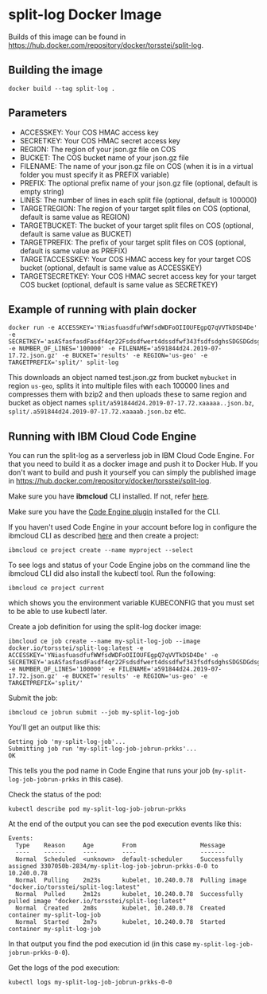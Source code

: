 
# split-log Docker Image
Builds of this image can be found in https://hub.docker.com/repository/docker/torsstei/split-log.

## Building the image
```
docker build --tag split-log .
```

## Parameters

 - ACCESSKEY: Your COS HMAC access key
 - SECRETKEY: Your COS HMAC secret access key
 - REGION: The region of your json.gz file on COS
 - BUCKET: The COS bucket name of your json.gz file
 - FILENAME: The name of your json.gz file on COS (when it is in a virtual folder you must specify it as PREFIX variable)
 - PREFIX: The optional prefix name of your json.gz file (optional, default is empty string)
 - LINES: The number of lines in each split file (optional, default is 100000)
 - TARGETREGION: The region of your target split files on COS (optional, default is same value as REGION)
 - TARGETBUCKET: The bucket of your target split files on COS (optional, default is same value as BUCKET)
 - TARGETPREFIX: The prefix of your target split files on COS (optional, default is same value as PREFIX)
 - TARGETACCESSKEY: Your COS HMAC access key for your target COS bucket (optional, default is same value as ACCESSKEY)
 - TARGETSECRETKEY: Your COS HMAC secret access key for your target COS bucket (optional, default is same value as SECRETKEY)

## Example of running with plain docker

```shell
docker run -e ACCESSKEY='YNiasfuasdfufWWfsdWDFoOIIOUFEgpQ7qVVTkDSD4De' -e SECRETKEY='asASfasfasdFasdf4qr22Fsdsdfwert4dssdfwf343fsdfsdghsSDGSDGdsg' -e NUMBER_OF_LINES='100000' -e FILENAME='a591844d24.2019-07-17.72.json.gz' -e BUCKET='results' -e REGION='us-geo' -e TARGETPREFIX='split/' split-log
```

This downloads an object named test.json.gz from bucket `mybucket` in region `us-geo`, splits it into multiple files with each 100000 lines and compresses them with bzip2 and then uploads these to same region and bucket as object names `split/a591844d24.2019-07-17.72.xaaaaa..json.bz`, `split/.a591844d24.2019-07-17.72.xaaaab.json.bz` etc.

## Running with IBM Cloud Code Engine

You can run the split-log as a serverless job in IBM Cloud Code Engine. For that you need to build it as a docker image and push it to Docker Hub. If you don't want to build and push it yourself you can simply the published image in https://hub.docker.com/repository/docker/torsstei/split-log.

Make sure you have **ibmcloud** CLI installed. If not, refer [here](https://cloud.ibm.com/docs/cli?topic=cli-install-ibmcloud-cli).

Make sure you have the [Code Engine plugin](https://cloud.ibm.com/codeengine/cli) installed for the CLI.

If you haven't used Code Engine in your account before log in configure the ibmcloud CLI as described [here](https://cloud.ibm.com/docs/codeengine?topic=codeengine-install-cli) and then create a project:
```
ibmcloud ce project create --name myproject --select
```

To see logs and status of your Code Engine jobs on the command line the ibmcloud CLI did also install the kubectl tool. Run the following:
```
ibmcloud ce project current
```
which shows you the environment variable KUBECONFIG that you must set to be able to use kubectl later.

Create a job definition for using the split-log docker image:
```
ibmcloud ce job create --name my-split-log-job --image docker.io/torsstei/split-log:latest -e ACCESSKEY='YNiasfuasdfufWWfsdWDFoOIIOUFEgpQ7qVVTkDSD4De' -e SECRETKEY='asASfasfasdFasdf4qr22Fsdsdfwert4dssdfwf343fsdfsdghsSDGSDGdsg' -e NUMBER_OF_LINES='100000' -e FILENAME='a591844d24.2019-07-17.72.json.gz' -e BUCKET='results' -e REGION='us-geo' -e TARGETPREFIX='split/'
```

Submit the job:
```
ibmcloud ce jobrun submit --job my-split-log-job
```
You'll get an output like this:
```
Getting job 'my-split-log-job'...
Submitting job run 'my-split-log-job-jobrun-prkks'...
OK
```
This tells you the pod name in Code Engine that runs your job (`my-split-log-job-jobrun-prkks` in this case).

Check the status of the pod:
```
kubectl describe pod my-split-log-job-jobrun-prkks
```
At the end of the output you can see the pod execution events like this:
```
Events:
  Type    Reason     Age        From                  Message
  ----    ------     ----       ----                  -------
  Normal  Scheduled  <unknown>  default-scheduler     Successfully assigned 3307050b-2834/my-split-log-job-jobrun-prkks-0-0 to 10.240.0.78
  Normal  Pulling    2m23s      kubelet, 10.240.0.78  Pulling image "docker.io/torsstei/split-log:latest"
  Normal  Pulled     2m12s      kubelet, 10.240.0.78  Successfully pulled image "docker.io/torsstei/split-log:latest"
  Normal  Created    2m8s       kubelet, 10.240.0.78  Created container my-split-log-job
  Normal  Started    2m7s       kubelet, 10.240.0.78  Started container my-split-log-job
```
In that output you find the pod execution id (in this case `my-split-log-job-jobrun-prkks-0-0`).


Get the logs of the pod execution:
```
kubectl logs my-split-log-job-jobrun-prkks-0-0
```


